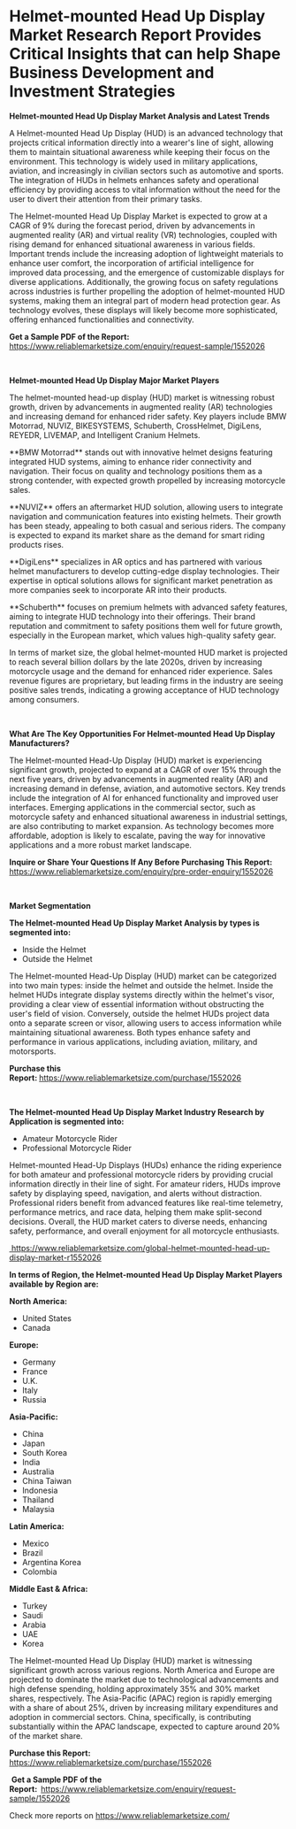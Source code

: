 <p><h1>Helmet-mounted Head Up Display Market Research Report Provides Critical Insights that can help Shape Business Development and Investment Strategies</h1></p><p><strong>Helmet-mounted Head Up Display Market Analysis and Latest Trends</strong></p>
<p><p>A Helmet-mounted Head Up Display (HUD) is an advanced technology that projects critical information directly into a wearer's line of sight, allowing them to maintain situational awareness while keeping their focus on the environment. This technology is widely used in military applications, aviation, and increasingly in civilian sectors such as automotive and sports. The integration of HUDs in helmets enhances safety and operational efficiency by providing access to vital information without the need for the user to divert their attention from their primary tasks.</p><p>The Helmet-mounted Head Up Display Market is expected to grow at a CAGR of 9% during the forecast period, driven by advancements in augmented reality (AR) and virtual reality (VR) technologies, coupled with rising demand for enhanced situational awareness in various fields. Important trends include the increasing adoption of lightweight materials to enhance user comfort, the incorporation of artificial intelligence for improved data processing, and the emergence of customizable displays for diverse applications. Additionally, the growing focus on safety regulations across industries is further propelling the adoption of helmet-mounted HUD systems, making them an integral part of modern head protection gear. As technology evolves, these displays will likely become more sophisticated, offering enhanced functionalities and connectivity.</p></p>
<p><strong>Get a Sample PDF of the Report:&nbsp;</strong> <a href="https://www.reliablemarketsize.com/enquiry/request-sample/1552026?utm_campaign=1143&utm_medium=2&utm_source=Github&utm_content=ia&utm_term=12022025&utm_id=helmet-mounted-head-up-display">https://www.reliablemarketsize.com/enquiry/request-sample/1552026</a></p>
<p>&nbsp;</p>
<p><strong>Helmet-mounted Head Up Display Major Market Players</strong></p>
<p><p>The helmet-mounted head-up display (HUD) market is witnessing robust growth, driven by advancements in augmented reality (AR) technologies and increasing demand for enhanced rider safety. Key players include BMW Motorrad, NUVIZ, BIKESYSTEMS, Schuberth, CrossHelmet, DigiLens, REYEDR, LIVEMAP, and Intelligent Cranium Helmets.</p><p>**BMW Motorrad** stands out with innovative helmet designs featuring integrated HUD systems, aiming to enhance rider connectivity and navigation. Their focus on quality and technology positions them as a strong contender, with expected growth propelled by increasing motorcycle sales.</p><p>**NUVIZ** offers an aftermarket HUD solution, allowing users to integrate navigation and communication features into existing helmets. Their growth has been steady, appealing to both casual and serious riders. The company is expected to expand its market share as the demand for smart riding products rises.</p><p>**DigiLens** specializes in AR optics and has partnered with various helmet manufacturers to develop cutting-edge display technologies. Their expertise in optical solutions allows for significant market penetration as more companies seek to incorporate AR into their products.</p><p>**Schuberth** focuses on premium helmets with advanced safety features, aiming to integrate HUD technology into their offerings. Their brand reputation and commitment to safety positions them well for future growth, especially in the European market, which values high-quality safety gear.</p><p>In terms of market size, the global helmet-mounted HUD market is projected to reach several billion dollars by the late 2020s, driven by increasing motorcycle usage and the demand for enhanced rider experience. Sales revenue figures are proprietary, but leading firms in the industry are seeing positive sales trends, indicating a growing acceptance of HUD technology among consumers.</p></p>
<p>&nbsp;</p>
<p><strong>What Are The Key Opportunities For Helmet-mounted Head Up Display Manufacturers?</strong></p>
<p><p>The Helmet-mounted Head-Up Display (HUD) market is experiencing significant growth, projected to expand at a CAGR of over 15% through the next five years, driven by advancements in augmented reality (AR) and increasing demand in defense, aviation, and automotive sectors. Key trends include the integration of AI for enhanced functionality and improved user interfaces. Emerging applications in the commercial sector, such as motorcycle safety and enhanced situational awareness in industrial settings, are also contributing to market expansion. As technology becomes more affordable, adoption is likely to escalate, paving the way for innovative applications and a more robust market landscape.</p></p>
<p><strong>Inquire or Share Your Questions If Any Before Purchasing This Report:</strong> <a href="https://www.reliablemarketsize.com/enquiry/pre-order-enquiry/1552026?utm_campaign=1143&utm_medium=2&utm_source=Github&utm_content=ia&utm_term=12022025&utm_id=helmet-mounted-head-up-display">https://www.reliablemarketsize.com/enquiry/pre-order-enquiry/1552026</a></p>
<p>&nbsp;</p>
<p><strong>Market Segmentation</strong></p>
<p><strong>The Helmet-mounted Head Up Display Market Analysis by types is segmented into:</strong></p>
<p><ul><li>Inside the Helmet</li><li>Outside the Helmet</li></ul></p>
<p><p>The Helmet-mounted Head-Up Display (HUD) market can be categorized into two main types: inside the helmet and outside the helmet. Inside the helmet HUDs integrate display systems directly within the helmet's visor, providing a clear view of essential information without obstructing the user's field of vision. Conversely, outside the helmet HUDs project data onto a separate screen or visor, allowing users to access information while maintaining situational awareness. Both types enhance safety and performance in various applications, including aviation, military, and motorsports.</p></p>
<p><strong>Purchase this Report:&nbsp;</strong><a href="https://www.reliablemarketsize.com/purchase/1552026?utm_campaign=1143&utm_medium=2&utm_source=Github&utm_content=ia&utm_term=12022025&utm_id=helmet-mounted-head-up-display">https://www.reliablemarketsize.com/purchase/1552026</a></p>
<p>&nbsp;</p>
<p><strong>The Helmet-mounted Head Up Display Market Industry Research by Application is segmented into:</strong></p>
<p><ul><li>Amateur Motorcycle Rider</li><li>Professional Motorcycle Rider</li></ul></p>
<p><p>Helmet-mounted Head-Up Displays (HUDs) enhance the riding experience for both amateur and professional motorcycle riders by providing crucial information directly in their line of sight. For amateur riders, HUDs improve safety by displaying speed, navigation, and alerts without distraction. Professional riders benefit from advanced features like real-time telemetry, performance metrics, and race data, helping them make split-second decisions. Overall, the HUD market caters to diverse needs, enhancing safety, performance, and overall enjoyment for all motorcycle enthusiasts.</p></p>
<p><a href="https://www.reliablemarketsize.com/global-helmet-mounted-head-up-display-market-r1552026?utm_campaign=1143&utm_medium=2&utm_source=Github&utm_content=ia&utm_term=12022025&utm_id=helmet-mounted-head-up-display">&nbsp;https://www.reliablemarketsize.com/global-helmet-mounted-head-up-display-market-r1552026</a></p>
<p><strong>In terms of Region, the Helmet-mounted Head Up Display Market Players available by Region are:</strong></p>
<p>
    <p> <strong> North America: </strong>
        <ul>
            <li>United States</li>
            <li>Canada</li>
        </ul>
        </p> 
    <p> <strong> Europe: </strong>
        <ul>
            <li>Germany</li>
            <li>France</li>
            <li>U.K.</li>
            <li>Italy</li>
            <li>Russia</li>
        </ul>
        </p> 
    <p> <strong> Asia-Pacific: </strong>
        <ul>
            <li>China</li>
            <li>Japan</li>
            <li>South Korea</li>
            <li>India</li>
            <li>Australia</li>
            <li>China Taiwan</li>
            <li>Indonesia</li>
            <li>Thailand</li>
            <li>Malaysia</li>
        </ul>
        </p> 
    <p> <strong> Latin America: </strong>
        <ul>
            <li>Mexico</li>
            <li>Brazil</li>
            <li>Argentina Korea</li>
            <li>Colombia</li>
        </ul>
        </p> 
    <p> <strong> Middle East & Africa: </strong>
        <ul>
            <li>Turkey</li>
            <li>Saudi</li>
            <li>Arabia</li>
            <li>UAE</li>
            <li>Korea</li>
        </ul>
    </p>
    </p>
<p><p>The Helmet-mounted Head Up Display (HUD) market is witnessing significant growth across various regions. North America and Europe are projected to dominate the market due to technological advancements and high defense spending, holding approximately 35% and 30% market shares, respectively. The Asia-Pacific (APAC) region is rapidly emerging with a share of about 25%, driven by increasing military expenditures and adoption in commercial sectors. China, specifically, is contributing substantially within the APAC landscape, expected to capture around 20% of the market share.</p></p>
<p><strong>Purchase this Report: </strong><a href="https://www.reliablemarketsize.com/purchase/1552026?utm_campaign=1143&utm_medium=2&utm_source=Github&utm_content=ia&utm_term=12022025&utm_id=helmet-mounted-head-up-display">https://www.reliablemarketsize.com/purchase/1552026</a></p>
<p>&nbsp;<strong>Get a Sample PDF of the Report:&nbsp;&nbsp;</strong><a href="https://www.reliablemarketsize.com/enquiry/request-sample/1552026?utm_campaign=1143&utm_medium=2&utm_source=Github&utm_content=ia&utm_term=12022025&utm_id=helmet-mounted-head-up-display">https://www.reliablemarketsize.com/enquiry/request-sample/1552026</a></p>
<p><strong></strong></p>
<p>Check more reports on <a href="https://www.reliablemarketsize.com/?utm_campaign=1143&utm_medium=2&utm_source=Github&utm_content=ia&utm_term=12022025&utm_id=helmet-mounted-head-up-display">https://www.reliablemarketsize.com/</a></p>